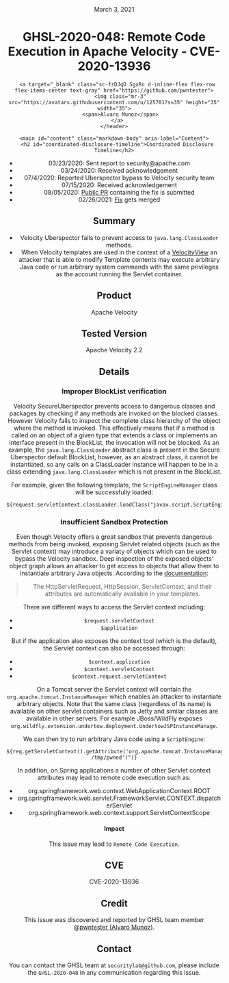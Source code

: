 <header class="post-header d-block mb-6">
      <div class="date text-mono f5 my-3">March 3, 2021</div>
      <h1 class="my-2 h00-mktg lh-condensed">GHSL-2020-048: Remote Code Execution in Apache Velocity - CVE-2020-13936</h1>

      
      
      
      
      

      

      <a target="_blank" class="sc-frDJqD SgxRc d-inline-flex flex-row flex-items-center text-gray" href="https://github.com/pwntester">
        <img class="mr-3" src="https://avatars.githubusercontent.com/u/125701?s=35" height="35" width="35">
        <span>Alvaro Munoz</span>
      </a>
    </header>

    <main id="content" class="markdown-body" aria-label="Content">
      <h2 id="coordinated-disclosure-timeline">Coordinated Disclosure Timeline</h2>
<ul>
  <li>03/23/2020: Sent report to security@apache.com</li>
  <li>03/24/2020: Received acknowledgement</li>
  <li>07/4/2020: Reported Uberspector bypass to Velocity security team</li>
  <li>07/15/2020: Received acknowledgement</li>
  <li>08/05/2020: <a href="https://github.com/apache/velocity-engine/pull/16/files">Public PR</a> containing the fix is submitted</li>
  <li>02/26/2021: <a href="https://github.com/apache/velocity-engine/pull/16">Fix</a> gets merged</li>
</ul>

<h2 id="summary">Summary</h2>

<ul>
  <li>Velocity Uberspector fails to prevent access to <code class="language-plaintext highlighter-rouge">java.lang.ClassLoader</code> methods.</li>
  <li>When Velocity templates are used in the context of a <a href="http://velocity.apache.org/tools/3.0/view.html">VelocityView</a> an attacker that is able to modify Template contents may execute arbitrary Java code or run arbitrary system commands with the same privileges as the account running the Servlet container.</li>
</ul>

<h2 id="product">Product</h2>

<p>Apache Velocity</p>

<h2 id="tested-version">Tested Version</h2>

<p>Apache Velocity 2.2</p>

<h2 id="details">Details</h2>

<h3 id="improper-blocklist-verification">Improper BlockList verification</h3>

<p>Velocity SecureUberspector prevents access to dangerous classes and packages by checking if any methods are invoked on the blocked classes. However Velocity fails to inspect the complete class hierarchy of the object where the method is invoked. This effectively means that if a method is called on an object of a given type that extends a class or implements an interface present in the BlockList, the invocation will not be blocked. As an example, the <code class="language-plaintext highlighter-rouge">java.lang.ClassLoader</code> abstract class is present in the Secure Uberspector default BlockList, however, as an abstract class, it cannot be instantiated, so any calls on a ClassLoader instance will happen to be in a class extending <code class="language-plaintext highlighter-rouge">java.lang.ClassLoader</code> which is not present in the BlockList.</p>

<p>For example, given the following template, the <code class="language-plaintext highlighter-rouge">ScriptEngineManager</code> class will be successfully loaded:</p>

<div class="language-plaintext highlighter-rouge"><div class="highlight"><pre class="highlight"><code>${request.servletContext.classLoader.loadClass("javax.script.ScriptEngineManager")}
</code></pre></div></div>

<h3 id="insufficient-sandbox-protection">Insufficient Sandbox Protection</h3>

<p>Even though Velocity offers a great sandbox that prevents dangerous methods from being invoked, exposing Servlet related objects (such as the Servlet context) may introduce a variaty of objects which can be used to bypass the Velocity sandbox. Deep inspection of the exposed objects’ object graph allows an attacker to get access to objects that allow them to instantiate arbitrary Java objects. According to the <a href="http://velocity.apache.org/tools/3.0/view.html">documentation</a>:</p>

<blockquote>
  <p>The HttpServletRequest, HttpSession, ServletContext, and their attributes are automatically available in your templates.</p>
</blockquote>

<p>There are different ways to access the Servlet context including:</p>
<ul>
  <li><code class="language-plaintext highlighter-rouge">$request.servletContext</code></li>
  <li><code class="language-plaintext highlighter-rouge">$application</code></li>
</ul>

<p>But if the application also exposes the context tool (which is the default), the Servlet context can also be accessed through:</p>

<ul>
  <li><code class="language-plaintext highlighter-rouge">$context.application</code></li>
  <li><code class="language-plaintext highlighter-rouge">$context.servletContext</code></li>
  <li><code class="language-plaintext highlighter-rouge">$context.request.servletContext</code></li>
</ul>

<p>On a Tomcat server the Servlet context will contain the <code class="language-plaintext highlighter-rouge">org.apache.tomcat.InstanceManager</code> which enables an attacker to instantiate arbitrary objects. Note that the same class (regardless of its name) is available on other servlet containers such as Jetty and similar classes are available in other servers. For example JBoss/WildFly exposes <code class="language-plaintext highlighter-rouge">org.wildfly.extension.undertow.deployment.UndertowJSPInstanceManage</code>.</p>

<p>We can then try to run arbitrary Java code using a <code class="language-plaintext highlighter-rouge">ScriptEngine</code>:</p>

<div class="language-plaintext highlighter-rouge"><div class="highlight"><pre class="highlight"><code>${req.getServletContext().getAttribute('org.apache.tomcat.InstanceManager').newInstance('javax.script.ScriptEngineManager').getEngineByName('js').eval("java.lang.Runtime.getRuntime().exec('touch /tmp/pwned')")}
</code></pre></div></div>

<p>In addition, on Spring applications a number of other Servlet context attributes may lead to remote code execution such as:</p>
<ul>
  <li>org.springframework.web.context.WebApplicationContext.ROOT</li>
  <li>org.springframework.web.servlet.FrameworkServlet.CONTEXT.dispatcherServlet</li>
  <li>org.springframework.web.context.support.ServletContextScope</li>
</ul>

<h4 id="impact">Impact</h4>

<p>This issue may lead to <code class="language-plaintext highlighter-rouge">Remote Code Execution</code>.</p>

<h2 id="cve">CVE</h2>
<p>CVE-2020-13936</p>

<h2 id="credit">Credit</h2>

<p>This issue was discovered and reported by GHSL team member <a href="https://github.com/pwntester">@pwntester (Alvaro Munoz)</a>.</p>

<h2 id="contact">Contact</h2>

<p>You can contact the GHSL team at <code class="language-plaintext highlighter-rouge">securitylab@github.com</code>, please include the <code class="language-plaintext highlighter-rouge">GHSL-2020-048</code> in any communication regarding this issue.</p>

  